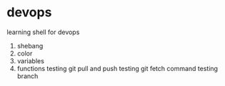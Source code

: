 # devops
learning shell for devops

1. shebang
2. color 
3. variables 
4. functions 
testing git pull and push
testing git fetch command
testing branch